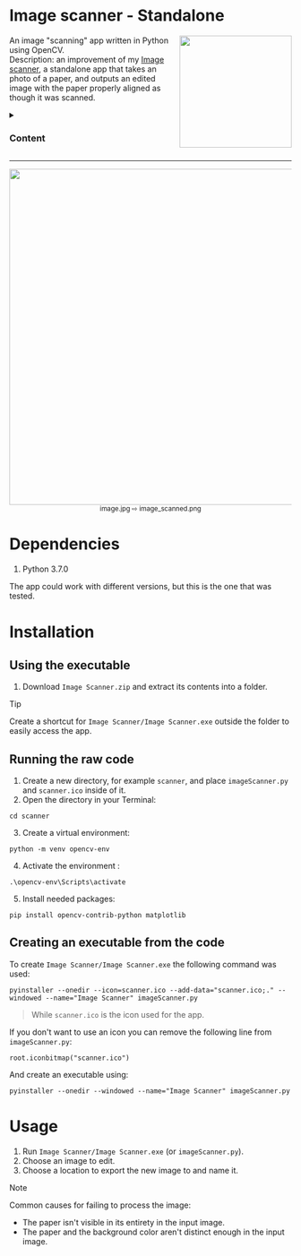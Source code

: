 # Image scanner - Standalone

<img align="right" style="width:200px; height:auto;" src="/scanner.ico">

An image "scanning" app written in Python using OpenCV.<br>
Description: an improvement of my [Image scanner](https://github.com/ElenaChes/Python-Image-scanner), a standalone app that takes an photo of a paper, and outputs an edited image with the paper properly aligned as though it was scanned.

<details>
  <summary><h3>Content</h3></summary>

- [Dependencies](#dependencies)
- [Installation](#installation)
  - [Using the executable](#using-the-executable)
  - [Running the raw code](#running-the-raw-code)
  - [Creating an executable from the code](#creating-an-executable-from-the-code)
- [Usage](#usage)

</details>
<hr>

<p align="center">
<img style="width:600px; height:auto;" src="https://github.com/ElenaChes/Python-Image-scanner-Standalone/assets/54331769/b9f7e9f6-048d-4d6c-93f9-91b4c0a0ff9f"><br>
<sub>image.jpg ⇨ image_scanned.png</sub>
</p>

# Dependencies

1. Python 3.7.0

The app could work with different versions, but this is the one that was tested.

# Installation

## Using the executable

1. Download `Image Scanner.zip` and extract its contents into a folder.

> [!TIP]
> Create a shortcut for `Image Scanner/Image Scanner.exe` outside the folder to easily access the app.

## Running the raw code

1. Create a new directory, for example `scanner`, and place `imageScanner.py` and `scanner.ico` inside of it.
2. Open the directory in your Terminal:

```
cd scanner
```

3. Create a virtual environment:

```
python -m venv opencv-env
```

4. Activate the environment :

```
.\opencv-env\Scripts\activate
```

5. Install needed packages:

```
pip install opencv-contrib-python matplotlib
```

## Creating an executable from the code

To create `Image Scanner/Image Scanner.exe` the following command was used:

```
pyinstaller --onedir --icon=scanner.ico --add-data="scanner.ico;." --windowed --name="Image Scanner" imageScanner.py
```

> While `scanner.ico` is the icon used for the app.

If you don't want to use an icon you can remove the following line from `imageScanner.py`:

```
root.iconbitmap("scanner.ico")
```

And create an executable using:

```
pyinstaller --onedir --windowed --name="Image Scanner" imageScanner.py
```

# Usage

1. Run `Image Scanner/Image Scanner.exe` (or `imageScanner.py`).
2. Choose an image to edit.
3. Choose a location to export the new image to and name it.

> [!NOTE]
> Common causes for failing to process the image:
> - The paper isn't visible in its entirety in the input image.
> - The paper and the background color aren't distinct enough in the input image.
